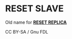 # RESET SLAVE

Old name for [**RESET REPLICA**](../../../../reference/sql-statements/administrative-sql-statements/replication-statements/reset-replica.md)

CC BY-SA / Gnu FDL
